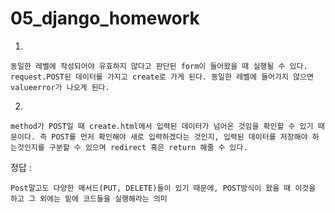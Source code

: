# 05_django_homework

1) 

```
동일한 레벨에 작성되어야 유효하지 않다고 판단된 form이 들어왔을 때 실행될 수 있다. request.POST된 데이터를 가지고 create로 가게 된다. 동일한 레벨에 들어가지 않으면 valueerror가 나오게 된다. 
```

2)

```
method가 POST일 때 create.html에서 입력된 데이터가 넘어온 것임을 확인할 수 있기 때문이다. 즉 POST를 먼저 확인해야 새로 입력하겠다는 것인지, 입력된 데이터를 저장해야 하는것인지를 구분할 수 있으며 redirect 혹은 return 해줄 수 있다. 
```

정답 : 

```
Post말고도 다양한 메서드(PUT, DELETE)들이 있기 때문에, POST방식이 왔을 때 이것을 하고 그 외에는 밑에 코드들을 실행해라는 의미
```



